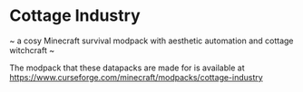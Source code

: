 # Cottage Industry
~ a cosy Minecraft survival modpack with aesthetic automation and cottage witchcraft ~

The modpack that these datapacks are made for is available at https://www.curseforge.com/minecraft/modpacks/cottage-industry